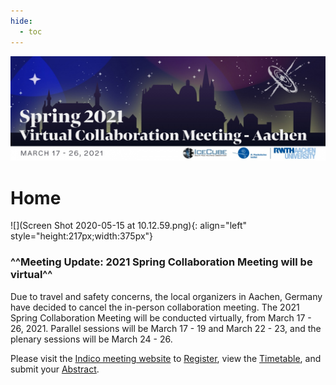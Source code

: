 ```yaml
---
hide:
  - toc
---
```


![Spring 2021 Virtual Collaboration Meeting - Aachen](2021_Spring-Collab_Web-Banner_Draft-4-01.jpg)

# Home

![](Screen Shot 2020-05-15 at 10.12.59.png){: align="left" style="height:217px;width:375px"}

### **^^Meeting Update: 2021 Spring Collaboration Meeting will be virtual^^**

Due to travel and safety concerns, the local organizers in Aachen, Germany have decided to cancel
the in-person collaboration meeting. The 2021 Spring Collaboration Meeting will be conducted 
virtually, from March 17 - 26, 2021.  Parallel sessions will be March 17 - 19 and March 22 - 23, 
and the plenary sessions will be March 24 - 26.

Please visit the [Indico meeting website](https://events.icecube.wisc.edu/event/127/) 
to [Register](https://events.icecube.wisc.edu/event/127/registrations/80/), view the 
[Timetable](https://events.icecube.wisc.edu/event/127/timetable/), and submit your 
[Abstract](https://events.icecube.wisc.edu/event/127/abstracts/).
